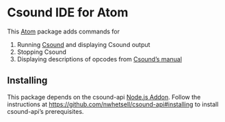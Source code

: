 # Csound IDE for Atom

This [Atom](https://atom.io) package adds commands for

1. Running [Csound](https://en.wikipedia.org/wiki/Csound) and displaying Csound output
2. Stopping Csound
3. Displaying descriptions of opcodes from [Csound’s manual](https://csound.com/docs/manual/PartReference.html)

## Installing

This package depends on the csound-api [Node.js Addon](https://nodejs.org/api/addons.html). Follow the instructions at https://github.com/nwhetsell/csound-api#installing to install csound-api’s prerequisites.
